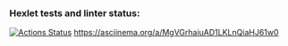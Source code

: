 ### Hexlet tests and linter status:
[![Actions Status](https://github.com/ivansneg2015/frontend-project-44/actions/workflows/hexlet-check.yml/badge.svg)](https://github.com/ivansneg2015/frontend-project-44/actions)
https://asciinema.org/a/MgVGrhaiuAD1LKLnQiaHJ61w0
